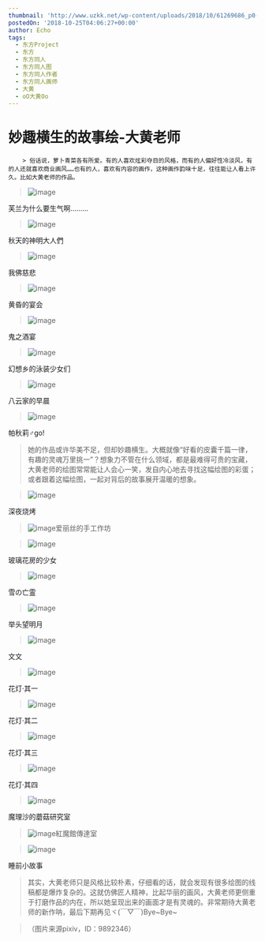 ```yaml
---
thumbnail: 'http://www.uzkk.net/wp-content/uploads/2018/10/61269686_p0-825x510.jpg'
postedOn: '2018-10-25T04:06:27+00:00'
author: Echo
tags:
  - 东方Project
  - 东方
  - 东方同人
  - 东方同人图
  - 东方同人作者
  - 东方同人画师
  - 大黄
  - oO大黄Oo
---
```


# 妙趣横生的故事绘-大黄老师

		> 俗话说，萝卜青菜各有所爱。有的人喜欢炫彩夺目的风格，而有的人偏好性冷淡风，有的人还就喜欢商业画风……也有的人，喜欢有内容的画作，这种画作韵味十足，往往能让人看上许久。比如大黄老师的作品。

> 

> ![image](http://www.uzkk.net/wp-content/uploads/2018/10/52251316_p0-1024x598.jpg)

芙兰为什么要生气啊………

> ![image](http://www.uzkk.net/wp-content/uploads/2018/10/59128984_p0-1024x558.jpg)

秋天的神明大人們

> ![image](http://www.uzkk.net/wp-content/uploads/2018/10/54778771_p0-1024x598.jpg)

我佛慈悲

> ![image](http://www.uzkk.net/wp-content/uploads/2018/10/53031871_p0-1024x576.jpg)

黄昏的宴会

> ![image](http://www.uzkk.net/wp-content/uploads/2018/10/63062872_p0-1024x561.jpg)

鬼之酒宴

> ![image](http://www.uzkk.net/wp-content/uploads/2018/10/65916186_p0-1024x561.jpg)

幻想乡的泳装少女们

> ![image](http://www.uzkk.net/wp-content/uploads/2018/10/65930664_p0-1024x561.jpg)

八云家的早晨

> ![image](http://www.uzkk.net/wp-content/uploads/2018/10/52576256_p0-724x1024.jpg)

帕秋莉♂go!

> 她的作品或许华美不足，但却妙趣横生。大概就像“好看的皮囊千篇一律，有趣的灵魂万里挑一”？想象力不管在什么领域，都是最难得可贵的宝藏，大黄老师的绘图常常能让人会心一笑，发自内心地去寻找这幅绘图的彩蛋；或者跟着这幅绘图，一起对背后的故事展开温暖的想象。

> ![image](http://www.uzkk.net/wp-content/uploads/2018/10/69644346_p0-1024x561.jpg)

深夜烧烤

> ![image](http://www.uzkk.net/wp-content/uploads/2018/10/61269686_p0-1024x560.jpg)爱丽丝的手工作坊

> ![image](http://www.uzkk.net/wp-content/uploads/2018/10/67248561_p0-1024x561.jpg)

玻璃花房的少女

> ![image](http://www.uzkk.net/wp-content/uploads/2018/10/66194388_p0-1024x561.jpg)

雪の亡霊

> ![image](http://www.uzkk.net/wp-content/uploads/2018/10/63363216_p0-1024x561.jpg)

举头望明月

> ![image](http://www.uzkk.net/wp-content/uploads/2018/10/57208835_p0-724x1024.jpg)

文文

> ![image](http://www.uzkk.net/wp-content/uploads/2018/10/67539029_p0-724x1024.jpg)

花灯·其一

> ![image](http://www.uzkk.net/wp-content/uploads/2018/10/67554873_p0-724x1024.jpg)

花灯·其二

> ![image](http://www.uzkk.net/wp-content/uploads/2018/10/67573635_p0-724x1024.jpg)

花灯·其三

> ![image](http://www.uzkk.net/wp-content/uploads/2018/10/67604440_p0-724x1024.jpg)

花灯·其四

> ![image](http://www.uzkk.net/wp-content/uploads/2018/10/52036220_p0.jpg)

魔理沙的蘑菇研究室

> ![image](http://www.uzkk.net/wp-content/uploads/2018/10/64529008_p0-724x1024.jpg)紅魔館傳達室

> ![image](http://www.uzkk.net/wp-content/uploads/2018/10/63236562_p0-724x1024.jpg)

睡前小故事

> 其实，大黄老师只是风格比较朴素，仔细看的话，就会发现有很多绘图的线稿都是爆炸复杂的。这就仿佛匠人精神，比起华丽的画风，大黄老师更侧重于打磨作品的内在，所以她呈现出来的画面才是有灵魂的。非常期待大黄老师的新作呐，最后下期再见ヾ(￣▽￣)Bye~Bye~

> （图片来源pixiv，ID：9892346）

	